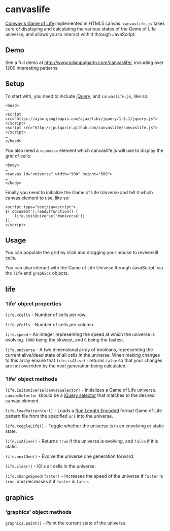 canvaslife
==========

[Conway's Game of Life](http://en.wikipedia.org/wiki/Conway's_Game_of_Life) implemented in HTML5 canvas. `canvaslife.js` takes care of displaying and calculating the various states of the Game of Life universe, and allows you to interact with it through JavaScript.

Demo
----

See a full demo at <http://www.julianpulgarin.com/canvaslife/>, including over 1200 interesting patterns.

Setup
-----

To start with, you need to include [jQuery](http://jquery.com/), and `canvaslife.js`, like so:

	<head>
	…
	<script src="https://ajax.googleapis.com/ajax/libs/jquery/1.5.1/jquery.js"></script>
	<script src="http://jpulgarin.github.com/canvaslife/canvaslife.js"></script>
	…
	</head>

You also need a `<canvas>` element which canvaslife.js will use to display the grid of cells:

	<body>
	…
	<canvas id="universe" width="900" height="500">
	…
	</body>
	
Finally you need to initialize the Game of Life Universe and tell it which canvas element to use, like so:

	<script type="text/javascript">
	$('document').ready(function() {
		life.initUniverse('#universe');
	});
	</script>
	
Usage
-----

You can populate the grid by click and dragging your mouse to revive/kill cells.

You can also interact with the Game of Life Univese through JavaScript, via the `life` and `graphics` objects.

life
----

### 'life' object properties

`life.xCells` - Number of cells per row.

`life.yCells` - Number of cells per column.

`life.speed` - An integer representing the speed at which the universe is evolving. `1000` being the slowest, and `0` being the fastest.

`life.universe` - A two dimensional array of booleans, representing the current alive/dead state of all cells in the universe. When making changes to this array ensure that `life.isAlive()` returns `false` so that your changes are not overriden by the next generation being calculated.


### 'life' object methods

`life.initUniverse(canvasSelector)` - Initializes a Game of Life universe. `canvasSelector` should be a [jQuery selector](http://api.jquery.com/category/selectors/) that matches to the desired canvas element.

`life.loadPattern(url)` - Loads a [Run Length Encoded](http://psoup.math.wisc.edu/mcell/ca_files_formats.html#RLE) format Game of Life pattern file from the specified `url` into the universe.

`life.toggleLife()` - Toggle whether the universe is in an envolving or static state.

`life.isAlive()` - Returns `true` if the universe is evolving, and `false` if it is static.

`life.nextGen()` - Evolve the universe one generation forward.

`life.clear()` - Kills all cells in the universe.

`life.changeSpeed(faster)` - Increases the speed of the universe if `faster` is `true`, and decreases it if `faster` is `false`.

graphics
--------

### 'graphics' object methods

`graphics.paint()` - Paint the current state of the universe.




	


